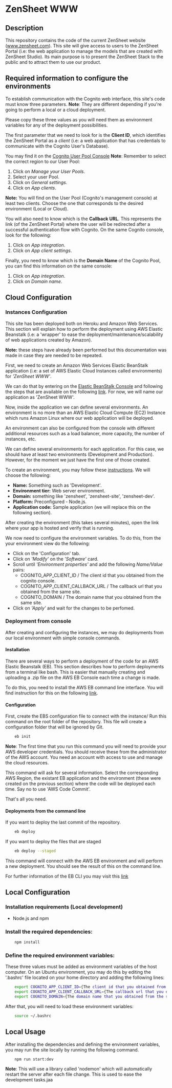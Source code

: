 # ZenSheet WWW

## Description

This repository contains the code of the current ZenSheet website (www.zensheet.com). This site will give access to users to the ZenSheet Portal (i.e: the web application to manage the models that are created with ZenSheet Studio). Its main purpose is to present the ZenSheet Stack to the public and to attract them to use our product.

## Required information to configure the environments

To establish communication with the Cognito web interface, this site's code must know three parameters. **Note**: They are different depending if you're going to perform a local or a cloud deployment. 

Please copy these three values as you will need them as environment variables for any of the deployment possibilities.

The first parameter that we need to look for is the **Client ID**, which identifies the ZenSheet Portal as a *client* (i.e: a web application that has credentials to communicate with the Cognito User's Database). 

You may find it on the [Cognito User Pool Console](https://console.aws.amazon.com/cognito/) **Note**: Remember to select the correct region to our User Pool:  
  1. Click on *Manage your User Pools*.
  2. Select your user Pool.
  3. Click on *General settings*.
  4. Click on *App clients*. 

**Note:** You will find on the User Pool (Cognito's management console) at least two clients. Choose the one that corresponds to the desired environment (Local or Cloud).

You will also need to know which is the **Callback URL**. This represents the link (of the ZenSheet Portal) where the user will be redirected after a successful authentication flow with Cognito. On the same Cognito console, look for the following:
  1. Click on *App integration*.
  2. Click on *App client settings*. 

Finally, you need to know which is the **Domain Name** of the Cognito Pool, you can find this information on the same console:
  1. Click on *App integration*. 
  2. Click on *Domain name*.
  
## Cloud Configuration 

### Instances Configuration  

This site has been deployed both on Heroku and Amazon Web Services. This section will explain how to perform the deployment using AWS Elastic Beanstalk (i.e: a 'wrapper' to ease the deployment/maintenance/scalability of web applications created by Amazon).

**Note:** these steps have already been performed but this documentation was made in case they are needed to be repeated. 

First, we need to create an Amazon Web Services Elastic BeanStalk application (i.e: a set of AWS Elastic Cloud Instances called environments) for *'ZenSheet WWW'*. 

We can do that by entering on the [Elastic BeanStalk Console](https://us-east-2.console.aws.amazon.com/elasticbeanstalk/) and following the steps that are available on the following [link](https://docs.aws.amazon.com/elasticbeanstalk/latest/dg/applications.html). For now, we will name our application as 'ZenSheet WWW'.

Now, inside the application we can define several environments. An environment is no more than an AWS Elastic Cloud Compute (EC2) Instance which runs Amazon Linux where our web application will be deployed. 

An environment can also be configured from the console with different additional resources such as a load balancer, more capacity, the number of instances, etc.  

We can define several environments for each application. For this case, we should have at least two environments (Development and Production). However, for the moment we just have the first one of those created.

To create an environment, you may follow these [instructions](https://docs.aws.amazon.com/elasticbeanstalk/latest/dg/using-features.environments.html). We will choose the following:
  * **Name:** Something such as 'Development'.
  * **Environment tier:** Web server environment.
  * **Domain:** something like 'zensheet', 'zensheet-site', 'zensheet-dev'.
  * **Platform:** Preconfigured - Node.js.
  * **Application code:** Sample application (we will replace this on the following section).

After creating the environment (this takes several minutes), open the link where your app is hosted and verify that is running.

We now need to configure the environment variables. To do this, from the your environment view do the following: 
  * Click on the 'Configuration' tab.
  * Click on *'Modify'* on the *'Software'* card.
  * Scroll until *'Environment properties'* and add the following *Name/Value* pairs:
    * COGNITO_APP_CLIENT_ID / The client id that you obtained from the cognito console.
    * COGNITO_APP_CLIENT_CALLBACK_URL / The callback url that you obtained from the same site.
    * COGNITO_DOMAIN / The domain name that you obtained from the same site.
  * Click on *'Apply'* and wait for the changes to be perfomed.

### Deployment from console

After creating and configuring the instances, we may do deployments from our local environment with simple console commands.

#### Installation 

There are several ways to perform a deployment of the code for an AWS Elastic Beanstalk (EB). This section describes how to perform deployments from a terminal like bash. This is easier that manually creating and uploading a .zip file on the AWS EB Console each time a change is made. 

To do this, you need to install the AWS EB command line interface. You will find instruction for this on the following [link](https://docs.aws.amazon.com/elasticbeanstalk/latest/dg/eb-cli3-install.html). 

#### Configuration

First, create the EBS configuration file to connect with the instance/ Run this command on the root folder of the repository. This file will create a configuration folder that will be ignored by Git.

```bash
	eb init
```

**Note**: The first time that you run this command you will need to provide your AWS developer credentials. You should receive these from the administrator of the AWS account. You need an account with access to use and manage the cloud resources.

This command will ask for several information. Select the corresponding AWS Region, the existant EB application and the environment (these were created on the previous section) where the code will be deployed each time. Say no to use 'AWS Code Commit'. 

That's all you need.

#### Deployments from the command line

If you want to deploy the last commit of the repository.
```bash
	eb deploy
```

If you want to deploy the files that are staged 
```bash
	eb deploy --staged
```

This command will connect with the AWS EB environment and will perform a new deployment. You should see the result of this on the command line.

For further information of the EB CLI you may visit this [link](https://docs.aws.amazon.com/elasticbeanstalk/latest/dg/eb-cli3.html)

## Local Configuration

### Installation requirements (Local development)
- Node.js and npm 

### Install the required dependencies:
```bash 
	npm install
```
### Define the required environment variables: 

These three values must be added as environment variables of the host computer. On an Ubuntu environment, you may do this by editing the '.bashrc' file located on your home directory and adding the following lines: 

```bash 
	export COGNITO_APP_CLIENT_ID={The client id that you obtained from the cognito console}
	export COGNITO_APP_CLIENT_CALLBACK_URL={The callback url that you obtained from the same site}
	export COGNITO_DOMAIN={The domain name that you obtained from the same site}
```

After that, you will need to load these environment variables:

```bash
	source ~/.bashrc 
```

## Local Usage 

After installing the dependencies and defining the environment variables, you may run the site locally by running the following command. 

```bash
	npm run start:dev 
``` 

**Note**: This will use a library called 'nodemon' which will automatically restart the server after each file change. This is used to ease the development tasks.jaa
